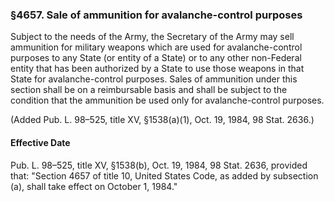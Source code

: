 ### §4657. Sale of ammunition for avalanche-control purposes ###

Subject to the needs of the Army, the Secretary of the Army may sell ammunition for military weapons which are used for avalanche-control purposes to any State (or entity of a State) or to any other non-Federal entity that has been authorized by a State to use those weapons in that State for avalanche-control purposes. Sales of ammunition under this section shall be on a reimbursable basis and shall be subject to the condition that the ammunition be used only for avalanche-control purposes.

(Added Pub. L. 98–525, title XV, §1538(a)(1), Oct. 19, 1984, 98 Stat. 2636.)

#### Effective Date ####

Pub. L. 98–525, title XV, §1538(b), Oct. 19, 1984, 98 Stat. 2636, provided that: "Section 4657 of title 10, United States Code, as added by subsection (a), shall take effect on October 1, 1984."